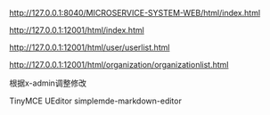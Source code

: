 

http://127.0.0.1:8040/MICROSERVICE-SYSTEM-WEB/html/index.html

http://127.0.0.1:12001/html/index.html

http://127.0.0.1:12001/html/user/userlist.html

http://127.0.0.1:12001/html/organization/organizationlist.html

根据x-admin调整修改

TinyMCE
UEditor
simplemde-markdown-editor